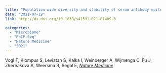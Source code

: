 ```yaml
---
title: "Population-wide diversity and stability of serum antibody epitope repertoires against human microbiota"
date: "2021-07-19"
link: http://dx.doi.org/10.1038/s41591-021-01409-3

categories:
  - "Microbiome"
  - "PhIP-Seq"
  - "Nature Medicine"
  - "2021"
---
```


Vogl T, Klompus S, Leviatan S, Kalka I, Weinberger A, Wijmenga C, Fu J, Zhernakova A, Weersma R, Segal E, [*Nature Medicine*](http://dx.doi.org/10.1038/s41591-021-01409-3)



